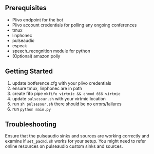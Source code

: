Prerequisites
-------------
+ Plivo endpoint for the bot
+ Plivo account credentials for polling any ongoing conferences
+ tmux
+ linphonec
+ pulseaudio
+ espeak
+ speech_recognition module for python
+ (Optional) amazon polly

Getting Started
---------------
1. update botference.cfg with your plivo credentials
2. ensure tmux, linphonec are in path
3. create fifo pipe `mkfifo virtmic && chmod 666 virtmic`
4. update `pulsesour.sh` with your virtmic location
5. run `sh pulsesour.sh` there should be no errors/failures
4. run `python main.py`

Troubleshooting
---------------
Ensure that the pulseaudio sinks and sources are working correctly and examine if `set_pacmd.sh` 
works for your setup. You might need to refer online resources on pulseaudio custom sinks and 
sources.
